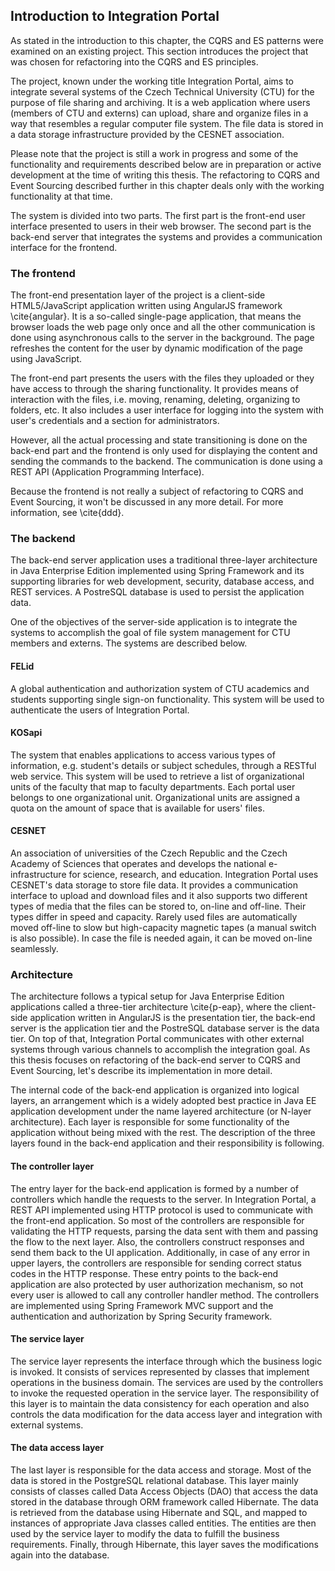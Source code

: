 ## Introduction to Integration Portal

As stated in the introduction to this chapter, the CQRS and ES patterns were examined on an existing project. This section introduces the project that was chosen for refactoring into the CQRS and ES principles.

The project, known under the working title Integration Portal, aims to integrate several systems of the Czech Technical University (CTU) for the purpose of file sharing and archiving. It is a web application where users (members of CTU and externs) can upload, share and organize files in a way that resembles a regular computer file system. The file data is stored in a data storage infrastructure provided by the CESNET association. 

Please note that the project is still a work in progress and some of the functionality and requirements described below are in preparation or active development at the time of writing this thesis. The refactoring to CQRS and Event Sourcing described further in this chapter deals only with the working functionality at that time.

The system is divided into two parts. The first part is the front-end user interface presented to users in their web browser. The second part is the back-end server that integrates the systems and provides a communication interface for the frontend.


### The frontend

The front-end presentation layer of the project is a client-side HTML5/JavaScript application written using AngularJS framework \cite{angular}. It is a so-called single-page application, that means the browser loads the web page only once and all the other communication is done using asynchronous calls to the server in the background. The page refreshes the content for the user by dynamic modification of the page using JavaScript.

The front-end part presents the users with the files they uploaded or they have access to through the sharing functionality. It provides means of interaction with the files, i.e. moving, renaming, deleting, organizing to folders, etc. It also includes a user interface for logging into the system with user's credentials and a section for administrators. 

However, all the actual processing and state transitioning is done on the back-end part and the frontend is only used for displaying the content and sending the commands to the backend. The communication is done using a REST API (Application Programming Interface).

Because the frontend is not really a subject of refactoring to CQRS and Event Sourcing, it won't be discussed in any more detail. For more information, see \cite{ddd}.


### The backend

The back-end server application uses a traditional three-layer architecture in Java Enterprise Edition implemented using Spring Framework and its supporting libraries for web development, security, database access, and REST services. A PostreSQL database is used to persist the application data.

One of the objectives of the server-side application is to integrate the systems to accomplish the goal of file system management for CTU members and externs. The systems are described below.

#### FELid

A global authentication and authorization system of CTU academics and students supporting single sign-on functionality. This system will be used to authenticate the users of Integration Portal.

#### KOSapi

The system that enables applications to access various types of information, e.g. student's details or subject schedules, through a RESTful web service. This system will be used to retrieve a list of organizational units of the faculty that map to faculty departments. Each portal user belongs to one organizational unit. Organizational units are assigned a quota on the amount of space that is available for users' files.

#### CESNET 

An association of universities of the Czech Republic and the Czech Academy of Sciences that operates and develops the national e-infrastructure for science, research, and education. Integration Portal uses CESNET's data storage to store file data. It provides a communication interface to upload and download files and it also supports two different types of media that the files can be stored to, on-line and off-line. Their types differ in speed and capacity. Rarely used files are automatically moved off-line to slow but high-capacity magnetic tapes (a manual switch is also possible). In case the file is needed again, it can be moved on-line seamlessly.

### Architecture

The architecture follows a typical setup for Java Enterprise Edition applications called a three-tier architecture \cite{p-eap}, where the client-side application written in AngularJS is the presentation tier, the back-end server is the application tier and the PostreSQL database server is the data tier. On top of that, Integration Portal communicates with other external systems through various channels to accomplish the integration goal. As this thesis focuses on refactoring of the back-end server to CQRS and Event Sourcing, let's describe its implementation in more detail. 

The internal code of the back-end application is organized into logical layers, an arrangement which is a widely adopted best practice in Java EE application development under the name layered architecture (or N-layer architecture). Each layer is responsible for some functionality of the application without being mixed with the rest. The description of the three layers found in the back-end application and their responsibility is following.

#### The controller layer
The entry layer for the back-end application is formed by a number of controllers which handle the requests to the server. In Integration Portal, a REST API implemented using HTTP protocol is used to communicate with the front-end application. So most of the controllers are responsible for validating the HTTP requests, parsing the data sent with them and passing the flow to the next layer. Also, the controllers construct responses and send them back to the UI application. Additionally, in case of any error in upper layers, the controllers are responsible for sending correct status codes in the HTTP response. These entry points to the back-end application are also protected by user authorization mechanism, so not every user is allowed to call any controller handler method. The controllers are implemented using Spring Framework MVC support and the authentication and authorization by Spring Security framework.

#### The service layer
The service layer represents the interface through which the business logic is invoked. It consists of services represented by classes that implement operations in the business domain. The services are used by the controllers to invoke the requested operation in the service layer. The responsibility of this layer is to maintain the data consistency for each operation and also controls the data modification for the data access layer and integration with external systems.

#### The data access layer
The last layer is responsible for the data access and storage. Most of the data is stored in the PostgreSQL relational database. This layer mainly consists of classes called Data Access Objects (DAO) that access the data stored in the database through ORM framework called Hibernate. The data is retrieved from the database using Hibernate and SQL, and mapped to instances of appropriate Java classes called entities. The entities are then used by the service layer to modify the data to fulfill the business requirements. Finally, through Hibernate, this layer saves the modifications again into the database.

